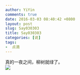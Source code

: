 ```yaml
---
author: YiYin
comments: true
date: 2016-03-03 08:40:42 +0800
layout: post
slug: Say030303
title: Say030303
categories: [说]
tags:
-  点滴
---
```

<div class="saying">
真的一夜之间，柳树就绿了。<br/>
<img src="https://github.com/WhyHow/whyhow.github.io/tree/master/public/images/liushu.jpg"/>
</div>